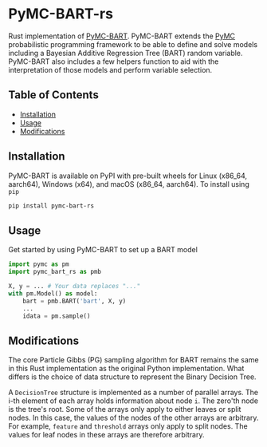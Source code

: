 # PyMC-BART-rs

Rust implementation of [PyMC-BART](https://github.com/pymc-devs/pymc-bart). PyMC-BART extends the [PyMC](https://github.com/pymc-devs/pymc) probabilistic programming framework to be able to define and solve models including a Bayesian Additive Regression Tree (BART) random variable. PyMC-BART also includes a few helpers function to aid with the interpretation of those models and perform variable selection.

## Table of Contents

- [Installation](#installation)
- [Usage](#usage)
- [Modifications](#modifications)

## Installation

PyMC-BART is available on PyPI with pre-built wheels for Linux (x86_64, aarch64), Windows (x64), and macOS (x86_64, aarch64). To install using `pip`

```bash
pip install pymc-bart-rs
```

## Usage

Get started by using PyMC-BART to set up a BART model

```python
import pymc as pm
import pymc_bart_rs as pmb

X, y = ... # Your data replaces "..."
with pm.Model() as model:
    bart = pmb.BART('bart', X, y)
    ...
    idata = pm.sample()
```

## Modifications

The core Particle Gibbs (PG) sampling algorithm for BART remains the same in this Rust implementation as the original Python implementation. What differs is the choice of data structure to represent the Binary Decision Tree.

A `DecisionTree` structure is implemented as a number of parallel arrays. The i-th element of each array holds information about node `i`. The zero'th node is the tree's root. Some of the arrays only apply to either leaves or split nodes. In this case, the values of the nodes of the other arrays are arbitrary. For example, `feature` and `threshold` arrays only apply to split nodes. The values for leaf nodes in these arrays are therefore arbitrary.
